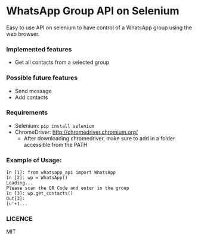 # WhatsApp Group API on Selenium
Easy to use API on selenium to have control of a WhatsApp group using the web browser. 

### Implemented features
- Get all contacts from a selected group

### Possible future features
- Send message
- Add contacts

### Requirements
- Selenium: `pip install selenium`
- ChromeDriver: http://chromedriver.chromium.org/
    - After downloading chromedriver, make sure to add in a folder accessible from the PATH

### Example of Usage:

```
In [1]: from whatsapp_api import WhatsApp
In [2]: wp = WhatsApp()
Loading...
Please scan the QR Code and enter in the group
In [3]: wp.get_contacts()
Out[3]:
[u'+1...
```

### LICENCE
MIT
